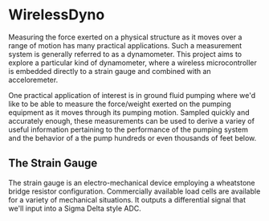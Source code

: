 WirelessDyno
============

Measuring the force exerted on a physical structure as it moves over a range of motion has many practical applications.  Such a measurement system is generally referred to as a dynamometer.  This project aims to explore a particular kind of dynamometer, where a wireless microcontroller is embedded directly to a strain gauge and combined with an acceloremeter.

One practical application of interest is in ground fluid pumping where we'd like to be able to measure the force/weight exerted on the pumping equipment as it moves through its pumping motion.  Sampled quickly and accurately enough, these measurements can be used to derive a variey of useful information pertaining to the performance of the pumping system and the behavior of a the pump hundreds or even thousands of feet below.

The Strain Gauge
----------------

The strain gauge is an electro-mechanical device employing a wheatstone bridge resistor configuration.  Commercially available load cells are available for a variety of mechanical situations.
It outputs a differential signal that we'll input into a Sigma Delta style ADC.
